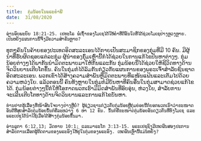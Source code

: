 ```yaml
---
title:  ກຸ່ມນ້ອຍໃນພຣະຄໍາພີ
date:  31/08/2020
---
```


`ອ່ານອົບພະຍົບ 18:21-25. ເຢທະໂຣ ພໍ່ເຖົ້າຂອງໂມເຊໄດ້ໃຫ້ຄຳທີ່ດີອັນໃດທີ່ໄດ້ຊ່ວຍໂມເຊຢ່າງຫຼວງຫຼາຍ. ເປັນຫຍັງແຜນການນີ້ຈຶ່ງມີຄວາມສຳຄັນຫຼາຍ?`

ທຸກໆຄົນໃນຄ້າຍຂອງປະເທດອິດສະລະເອນໄດ້ກາຍເປັນສະມາຊິກຂອງກຸ່ມທີ່ມີ 10 ຄົນ. ມີຜູ້ນຳທີ່ຮັບຜິດຊອບແຕ່ລະກຸ່ມ ຜູ້ນຳຂອງກຸົ່ມເຫຼົ່ານີ້ກໍໄດ້ຊ່ວຍໃນການແກ້ໄຂປັນຫາຕ່າງໆ. ກຸ່ມນ້ອຍຕ່າງໆໄດ້ພາກັນນຳມິດຕະພາບມາໃຫ້ກັນແລະກັນ ກຸ່ມນ້ອຍນີ້ໄດ້ຊ່ວຍໃຫ້ຊີວິດທາງດ້ານຈິດວິນຍານເຕີບໂຕຂຶ້ນ. ຄົນໃນກຸ່ມກໍໄດ້ລົມກັນກ່ຽວກັບແຜນການຂອງພຣະເຈົ້າສຳລັບຊົນຊາດອິດສະລະເອນ. ພວກເຂົາໄດ້ສ້າງຄວາມສຳພັນຫຼືມິດຕະພາບທີ່ແໜ້ນແຟ້ນແລະເຕັມໄປດ້ວຍຄວາມຫວ່ງໃຍ. ແລ້ວຕອນນີ້ ຄົນທັງຫຼາຍໃນກຸ່ມກໍມີບັນຫາທີ່ຄົນອື່ນໃນກຸ່ມສາມາດຊ່ວຍແກ້ໄຂໄດ້. ກຸ່ມນ້ອຍຕ່າງໆນີ້ກໍໃຫ້ໂອກາດພວກເຮົາມີມິດສຳພັນທີ່ອົບອຸ່ນ, ຫ່ວງໃຍ, ສຳລັບການຈະເລີນເຕີບໂຕທາງດ້ານຈິດວິນຍານແລະການແກ້ໄຂບັນຫາ.

`ທ່ານຢາກຮູ້ເລື່ອງທີ່ໜ້າສົນໃຈບາງຢ່າງຫຼືບໍ່? ຜູ້ຊ່ຽວຊານກ່ຽວກັບກຸ່ມນ້ອຍຫຼືກຸ່ມຍ່ອຍນີ້ກໍບອກພວກເຮົາວ່າຂະໜາດອັນດີທີ່ສຸດສຳລັບກຸ່ມນ້ອຍນັ້ນກໍຄືລະຫວ່າງ 6 ຫາ 12 ຄົນ. ນັ້ນກໍຄືຂະໜາດກຸ່ມນ້ອຍອັນດຽວກັນທີ່ທັງໂມເຊ ແລະ ພຣະເຢຊູໄດ້ນຳໃຊ້ເມື່ອໄດ້ສ້າງກຸ່ມນ້ອຍຂຶ້ນມາ.`

`ອ່ານລູກາ 6:12,13; ມັດທາຍ 10:1; ແລະມາຣະໂກ 3:13-15. ພຣະເຢຊູຊົງມີເຫດຜົນສອງປະການສຳລັບການເລືອກຜູ້ຕິດຕາມຂອງພຣະອົງໃຫ້ຢູ່ໃນກຸ່ມຂອງພຣະອົງ. ເຫດຜົນເຫຼົ່ານີ້ແມ່ນຫຍັງ?`